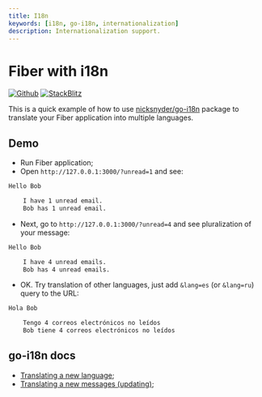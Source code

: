 ```yaml
---
title: I18n
keywords: [i18n, go-i18n, internationalization]
description: Internationalization support.
---
```


# Fiber with i18n

[![Github](https://img.shields.io/static/v1?label=&message=Github&color=2ea44f&style=for-the-badge&logo=github)](https://github.com/gofiber/recipes/tree/master/i18n) [![StackBlitz](https://img.shields.io/static/v1?label=&message=StackBlitz&color=2ea44f&style=for-the-badge&logo=StackBlitz)](https://stackblitz.com/github/gofiber/recipes/tree/master/i18n)

This is a quick example of how to use [nicksnyder/go-i18n](https://github.com/nicksnyder/go-i18n) package to translate your Fiber application into multiple languages.

## Demo

- Run Fiber application;
- Open `http://127.0.0.1:3000/?unread=1` and see:

```bash
Hello Bob

    I have 1 unread email.
    Bob has 1 unread email.
```

- Next, go to `http://127.0.0.1:3000/?unread=4` and see pluralization of your message:

```bash
Hello Bob

    I have 4 unread emails.
    Bob has 4 unread emails.
```

- OK. Try translation of other languages, just add `&lang=es` (or `&lang=ru`) query to the URL:

```bash
Hola Bob

    Tengo 4 correos electrónicos no leídos
    Bob tiene 4 correos electrónicos no leídos
```

## go-i18n docs

- [Translating a new language](https://github.com/nicksnyder/go-i18n#translating-a-new-language);
- [Translating a new messages (updating)](https://github.com/nicksnyder/go-i18n#translating-new-messages);

